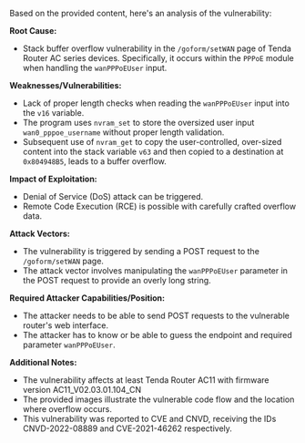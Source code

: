 Based on the provided content, here's an analysis of the vulnerability:

**Root Cause:**
- Stack buffer overflow vulnerability in the `/goform/setWAN` page of Tenda Router AC series devices. Specifically, it occurs within the `PPPoE` module when handling the `wanPPPoEUser` input.

**Weaknesses/Vulnerabilities:**
- Lack of proper length checks when reading the `wanPPPoEUser` input into the `v16` variable.
- The program uses `nvram_set` to store the oversized user input `wan0_pppoe_username` without proper length validation.
- Subsequent use of `nvram_get` to copy the user-controlled, over-sized content into the stack variable `v63` and then copied to a destination at `0x804948B5`, leads to a buffer overflow.

**Impact of Exploitation:**
- Denial of Service (DoS) attack can be triggered.
- Remote Code Execution (RCE) is possible with carefully crafted overflow data.

**Attack Vectors:**
- The vulnerability is triggered by sending a POST request to the `/goform/setWAN` page.
- The attack vector involves manipulating the `wanPPPoEUser` parameter in the POST request to provide an overly long string.

**Required Attacker Capabilities/Position:**
- The attacker needs to be able to send POST requests to the vulnerable router's web interface.
- The attacker has to know or be able to guess the endpoint and required parameter `wanPPPoEUser`.

**Additional Notes:**
- The vulnerability affects at least Tenda Router AC11 with firmware version AC11_V02.03.01.104_CN
- The provided images illustrate the vulnerable code flow and the location where overflow occurs.
- This vulnerability was reported to CVE and CNVD, receiving the IDs CNVD-2022-08889 and CVE-2021-46262 respectively.